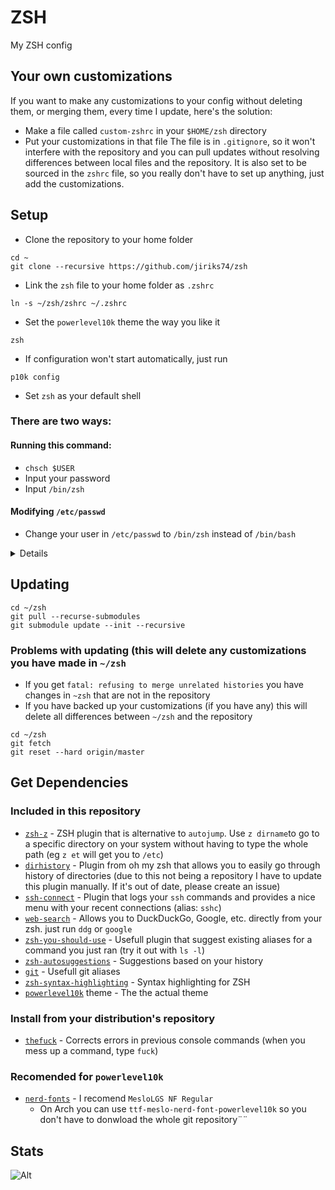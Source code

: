 # ZSH
My ZSH config

## Your own customizations
If you want to make any customizations to your config without deleting them, or merging them, every time I update, here's the solution:
  - Make a file called `custom-zshrc` in your `$HOME/zsh` directory
  - Put your customizations in that file
The file is in `.gitignore`, so it won't interfere with the repository and you can pull updates without resolving differences between local files and the repository. It is also set to be sourced in the `zshrc` file, so you really don't have to set up anything, just add the customizations.

## Setup
  - Clone the repository to your home folder
```
cd ~
git clone --recursive https://github.com/jiriks74/zsh
```
  - Link the `zsh` file to your home folder as `.zshrc`
```
ln -s ~/zsh/zshrc ~/.zshrc
```
  - Set the `powerlevel10k` theme the way you like it
```
zsh
```
  - If configuration won't start automatically, just run
```
p10k config
```
  - Set `zsh` as your default shell
### There are two ways:
#### Running this command:
- ```chsch $USER```
- Input your password
- Input `/bin/zsh`

#### Modifying `/etc/passwd`
  * Change your user in `/etc/passwd` to `/bin/zsh` instead of `/bin/bash`
<details>

  * Find line containing your username
  * Change the end of the line
    From: ...`:/bin/bash`

    To:   ...`:/bin/zsh`
</details>

## Updating
```
cd ~/zsh
git pull --recurse-submodules
git submodule update --init --recursive
```

###  Problems with updating (this will delete any customizations you have made in `~/zsh`
  - If you get `fatal: refusing to merge unrelated histories` you have changes in `~zsh` that are not in the repository
  - If you have backed up your customizations (if you have any) this will delete all differences between `~/zsh` and the repository
```
cd ~/zsh
git fetch
git reset --hard origin/master
```

## Get Dependencies

### Included in this repository
  - [`zsh-z`](https://github.com/agkozak/zsh-z) - ZSH plugin that is alternative to `autojump`. Use `z dirname`to go to a specific directory on your system without having to type the whole path (eg `z et` will get you to `/etc`)
  - [`dirhistory`](https://github.com/ohmyzsh/ohmyzsh/tree/master/plugins/dirhistory) - Plugin from oh my zsh that allows you to easily go through history of directories (due to this not being a repository I have to update this plugin manually. If it's out of date, please create an issue)
  - [`ssh-connect`](https://github.com/gko/ssh-connect) - Plugin that logs your `ssh` commands and provides a nice menu with your recent connections (alias: `sshc`)
  - [`web-search`](https://github.com/sineto/web-search) - Allows you to DuckDuckGo, Google, etc. directly from your zsh. just run `ddg` or `google`
  - [`zsh-you-should-use`](https://github.com/MichaelAquilina/zsh-you-should-use) - Usefull plugin that suggest existing aliases for a command you just ran (try it out with `ls -l`)
  - [`zsh-autosuggestions`](https://github.com/zsh-users/zsh-autosuggestions) - Suggestions based on your history
  - [`git`](https://github.com/davidde/git) - Usefull git aliases
  - [`zsh-syntax-highlighting`](https://github.com/zsh-users/zsh-syntax-highlighting) - Syntax highlighting for ZSH
  - [`powerlevel10k`](https://github.com/romkatv/powerlevel10k) theme - The the actual theme

### Install from your distribution's repository
  - [`thefuck`](https://github.com/nvbn/thefuck) - Corrects errors in previous console commands (when you mess up a command, type `fuck`)

### Recomended for `powerlevel10k`
  - [`nerd-fonts`](https://github.com/ryanoasis/nerd-fonts "nerd-fonts github page") - I recomend `MesloLGS NF Regular`
      - On Arch you can use `ttf-meslo-nerd-font-powerlevel10k` so you don't have to donwload the whole git repository¨¨

## Stats
![Alt](https://repobeats.axiom.co/api/embed/0af45810ad05b4ddd92d30b2d1fa5a63be0d5bc0.svg "Repobeats analytics image")
